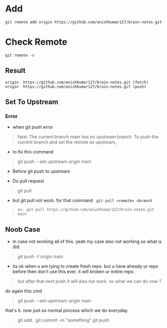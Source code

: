 # Add

```command
git remote add origin https://github.com/anishkumar127/brain-notes.git
```


#  Check Remote 

```command
git remote -v
```


## Result 
```text
origin  https://github.com/anishkumar127/brain-notes.git (fetch)
origin  https://github.com/anishkumar127/brain-notes.git (push)
```


## Set To Upstream

  ### Error
 - when git push error
>fatal: The current branch main has no upstream branch.
  To push the current branch and set the remote as upstream,

-  to fix this command
>  git push --set-upstream origin main

- Before git push to upstream

- Do pull request 
> git pull


- but git pull not work. for that command
`` git pull <remote> <branch``

> ``ex. git pull https://github.com/anishkumar127/brain-notes.git main``




## Noob Case

- In case not working all of this. yeah my case also not working so what is did.
> git push -f origin main

- its ok when u are tying to create fresh repo. but u have already ur repo before then don't use this ever. it will broken ur entire repo.



> but after that next push it will also not work. so what we can do now ?

do again this cmd 
>git push --set-upstream origin main

that's it.
now just so normal process which we do everyday.
> git add .
> git commit -m "something"
> git push



